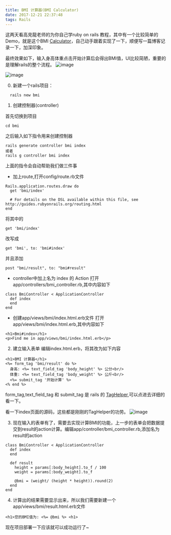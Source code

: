 ```yaml
---
title: BMI 计算器(BMI Calculator)
date: 2017-12-21 22:37:48
tags: Rails
---
```


这两天看高見龍老师的为你自己学ruby on rails 教程，其中有一个比较简单的Demo，就是这个BMI [Calculator](http://railsbook.tw/chapters/12-controllers.html#bmi-calculator)，自己动手跟着实现了一下，顺便写一篇博客记录一下，加深印象。

最终效果如下，输入身高体重点击开始计算后会得出BMI值，UI比较简陋，重要的是理解rails的整个流程。
![image](http://p16vszsby.bkt.clouddn.com/image/bmi_calculator_1.png?attname=&e=1513831002&token=NYX5b6QaVFGMB5vzHSgy0lp2jGcBlHXbg7YIca07:l3Y4HWpFHBt6bGhG6GaSNcoJnOU)

![image](http://p16vszsby.bkt.clouddn.com/image/bmi_calculator_2.png?attname=&e=1513831002&token=NYX5b6QaVFGMB5vzHSgy0lp2jGcBlHXbg7YIca07:coxWBD3UH2mypunrMJHsM5irGVc)

0. 新建一个rails项目：
```
  rails new bmi
```
1. 创建控制器(controller)

首先切换到项目
```
cd bmi
```
之后输入如下指令用来创建控制器
```
rails generate controller bmi index
或者
rails g controller bmi index
```
上面的指令会自动帮助我们做三件事
* 加上route,打开config/route.rb文件
```
Rails.application.routes.draw do
  get 'bmi/index'

  # For details on the DSL available within this file, see http://guides.rubyonrails.org/routing.html
end
```
将其中的
```
get 'bmi/index'
```
改写成
```
get 'bmi', to: 'bmi#index'
```
并且添加
```
post "bmi/result", to: "bmi#result"
```

* controller中加上名为 index 的 Action
打开app/controllers/bmi_controller.rb,其中内容如下
```
class BmiController < ApplicationController
  def index
  end
end

```
* 创建app/views/bmi/index.html.erb文件
打开app/views/bmi/index.html.erb,其中内容如下
```
<h1>Bmi#index</h1>
<p>Find me in app/views/bmi/index.html.erb</p>
```

2. 建立输入表单
编辑index.html.erb，将其改为如下内容
```
<h1>BMI 计算器</h1>
<%= form_tag 'bmi/result' do %> 
  身高: <%= text_field_tag 'body_height' %> 公分<br/>
  体重: <%= text_field_tag 'body_weight' %> 公斤<br/>
  <%= submit_tag '开始计算' %>
<% end %>
```
form_tag,text_field_tag 和 submit_tag 是 rails 的 [TagHelper](http://api.rubyonrails.org/classes/ActionView/Helpers/FormTagHelper.html),可以点进去详细的看一下。

看一下index页面的源码，这些都是刚刚的TagHelper的功劳。
![image](http://p16vszsby.bkt.clouddn.com/image/form_tag.png?attname=&e=1513835331&token=NYX5b6QaVFGMB5vzHSgy0lp2jGcBlHXbg7YIca07:0Rg6pMzVRppl4XgWcM2KzySN9tc)

3. 现在输入的表单有了，需要去实现计算BMI的功能，上一步的表单会把数据提交到result的action计算。编辑app/controller/bmi_controller.rb,添加名为result的action
```
class BmiController < ApplicationController
  def index
  end

  def result
    height = params[:body_height].to_f / 100
    weight = params[:body_weight].to_f

    @bmi = (weight/ (height * height)).round(2)
  end
end
```
4. 计算出的结果需要显示出来，所以我们需要新建一个app/views/bmi/result.html.erb文件
```
<h1>您的BMI值为: <%= @bmi %> <h1>
```

现在项目部署一下应该就可以成功运行了~